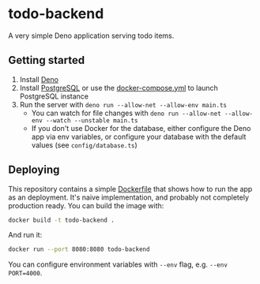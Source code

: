 # todo-backend

A very simple Deno application serving todo items.

## Getting started

1. Install [Deno](https://deno.land/#installation)
2. Install [PostgreSQL](https://www.postgresql.org) or use the [docker-compose.yml](./docker-compose.yml) to launch PostgreSQL instance
2. Run the server with `deno run --allow-net --allow-env main.ts`
   * You can watch for file changes with `deno run --allow-net --allow-env --watch --unstable main.ts`
   * If you don't use Docker for the database, either configure the Deno app via env variables, or configure your database with the default values (see `config/database.ts`) 

## Deploying

This repository contains a simple [Dockerfile](Dockerfile) that shows how to run the app as an deployment. It's naive implementation, and probably not completely production ready. You can build the image with:

```bash
docker build -t todo-backend .
```

And run it:

```bash
docker run --port 8080:8080 todo-backend
```

You can configure environment variables with `--env` flag, e.g. `--env PORT=4000`.
